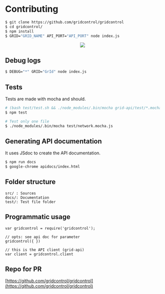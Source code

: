 
# Contributing

```bash
$ git clone https://github.com/gridcontrol/gridcontrol
$ cd gridcontrol/
$ npm install
$ GRID="GRID_NAME" API_PORT="API_PORT" node index.js
```

<div align="center">
<img src="https://raw.githubusercontent.com/keymetrics/gridcontrol/master/docs/flow.png?token=AAuP88IIjugIu6wDbvXGA7pXRDSug4m3ks5XQIyawA%3D%3D"/>
</div>

## Debug logs

```bash
$ DEBUG="*" GRID="GrId" node index.js
```

## Tests

Tests are made with mocha and should.

```bash
# (bash test/test.sh && ./node_modules/.bin/mocha grid-api/test/*.mocha.js)
$ npm test

# Test only one file
$ ./node_modules/.bin/mocha test/network.mocha.js
```

## Generating API documentation

It uses JSdoc to create the API documentation.

```bash
$ npm run docs
$ google-chrome apidocs/index.html
```

## Folder structure

```
src/ : Sources
docs/: Documentation
test/: Test file folder
```

## Programmatic usage

```
var gridcontrol = require('gridcontrol');

// opts: see api doc for parameter
gridcontrol({ })

// this is the API client (grid-api)
var client = gridcontrol.client
```

## Repo for PR

[https://github.com/gridcontrol/gridcontrol](https://github.com/gridcontrol/gridcontrol)

##
